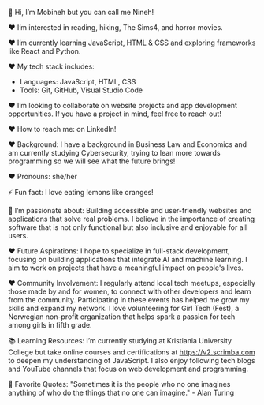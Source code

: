 👋 Hi, I’m Mobineh but you can call me Nineh!

❤️ I’m interested in reading, hiking, The Sims4, and horror movies.

❤️ I’m currently learning JavaScript, HTML & CSS and exploring frameworks like React and Python.

❤️ My tech stack includes:
- Languages: JavaScript, HTML, CSS
- Tools: Git, GitHub, Visual Studio Code

❤️ I’m looking to collaborate on website projects and app development opportunities. If you have a project in mind, feel free to reach out!

❤️ How to reach me: on LinkedIn!

❤️ Background: I have a background in Business Law and Economics and am currently studying Cybersecurity, trying to lean more towards programming so we will see what the future brings! 

❤️ Pronouns: she/her

⚡ Fun fact: I love eating lemons like oranges!

💬 I’m passionate about: Building accessible and user-friendly websites and applications that solve real problems. I believe in the importance of creating software that is not only functional but also inclusive and enjoyable for all users.

❤️ Future Aspirations: I hope to specialize in full-stack development, focusing on building applications that integrate AI and machine learning. I aim to work on projects that have a meaningful impact on people's lives.

❤️ Community Involvement: I regularly attend local tech meetups, especially those made by and for women, to connect with other developers and learn from the community. Participating in these events has helped me grow my skills and expand my network. I love volunteering for Girl Tech (Fest), a Norwegian non-profit organization that helps spark a passion for tech among girls in fifth grade.

📚 Learning Resources: I’m currently studying at Kristiania University College but take online courses and certifications at https://v2.scrimba.com to deepen my understanding of JavaScript. I also enjoy following tech blogs and YouTube channels that focus on web development and programming. 

🔗 Favorite Quotes: 
"Sometimes it is the people who no one imagines anything of who do the things that no one can imagine." - Alan Turing 

